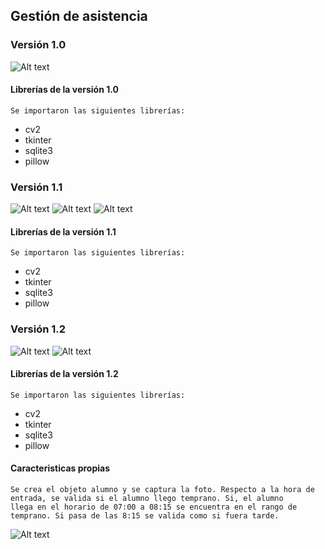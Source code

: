 ## Gestión de asistencia

### Versión 1.0

![Alt text](image.png)

#### Librerías de la versión 1.0

    Se importaron las siguientes librerías:

* cv2
* tkinter
* sqlite3
* pillow

### Versión 1.1

![Alt text](image-1.png)
![Alt text](image-2.png)
![Alt text](image-3.png)

#### Librerías de la versión 1.1

    Se importaron las siguientes librerías:

* cv2
* tkinter
* sqlite3
* pillow

### Versión 1.2

![Alt text](image-5.png)
![Alt text](image-4.png)

#### Librerías de la versión 1.2

    Se importaron las siguientes librerías:

* cv2
* tkinter
* sqlite3
* pillow

#### Caracteristicas propias

    Se crea el objeto alumno y se captura la foto. Respecto a la hora de entrada, se valida si el alumno llego temprano. Si, el alumno
    llega en el horario de 07:00 a 08:15 se encuentra en el rango de temprano. Si pasa de las 8:15 se valida como si fuera tarde.

![Alt text](image-7.png)
